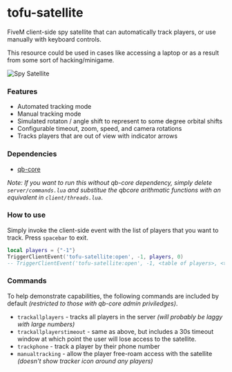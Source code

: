 # tofu-satellite

FiveM client-side spy satellite that can automatically track players, or use manually with keyboard controls.

This resource could be used in cases like accessing a laptop or as a result from some sort of hacking/minigame.

![Spy Satellite](./docs/tracker1.png)

### Features

- Automated tracking mode
- Manual tracking mode
- Simulated rotaton / angle shift to represent to some degree orbital shifts
- Configurable timeout, zoom, speed, and camera rotations
- Tracks players that are out of view with indicator arrows

### Dependencies

- [qb-core](https://github.com/qbcore-framework/qb-core)

_Note: If you want to run this without qb-core dependency, simply delete `server/commands.lua` and substitue the qbcore arithmatic functions with an equivalent in `client/threads.lua`_.

### How to use

Simply invoke the client-side event with the list of players that you want to track. Press `spacebar` to exit.

```lua
local players = {"-1"}
TriggerClientEvent('tofu-satellite:open', -1, players, 0)
-- TriggerClientEvent('tofu-satellite:open', -1, <table of players>, <timeout in seconds, 0 = disabled>)
```

### Commands

To help demonstrate capabilities, the following commands are included by default _(restricted to those with qb-core admin priviledges)_.

- `trackallplayers` - tracks all players in the server _(will probably be laggy with large numbers)_
- `trackallplayerstimeout` - same as above, but includes a 30s timeout window at which point the user will lose access to the satellite.
- `trackphone` - track a player by their phone number
- `manualtracking` - allow the player free-roam access with the satellite _(doesn't show tracker icon around any players)_
